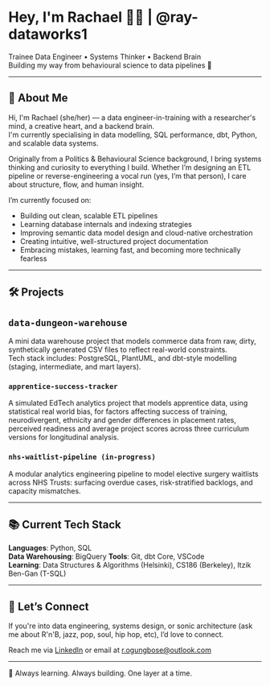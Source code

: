 # Hey, I'm Rachael 👋🏾 | @ray-dataworks1

Trainee Data Engineer • Systems Thinker • Backend Brain  
Building my way from behavioural science to data pipelines 🚀

---

## 🧠 About Me

Hi, I'm Rachael (she/her) — a data engineer-in-training with a researcher's mind, a creative heart, and a backend brain.  
I'm currently specialising in data modelling, SQL performance, dbt, Python, and scalable data systems.

Originally from a Politics & Behavioural Science background, I bring systems thinking and curiosity to everything I build. Whether I’m designing an ETL pipeline or reverse-engineering a vocal run (yes, I’m that person), I care about structure, flow, and human insight.

I’m currently focused on:

- Building out clean, scalable ETL pipelines  
- Learning database internals and indexing strategies  
- Improving semantic data model design and cloud-native orchestration  
- Creating intuitive, well-structured project documentation  
- Embracing mistakes, learning fast, and becoming more technically fearless

---

## 🛠️ Projects

## `data-dungeon-warehouse`
A mini data warehouse project that models commerce data from raw, dirty, synthetically generated CSV files to reflect real-world constraints.  
Tech stack includes: PostgreSQL, PlantUML, and dbt-style modelling (staging, intermediate, and mart layers).

### `apprentice-success-tracker` 
A simulated EdTech analytics project that models apprentice data, using statistical real world bias, for factors affecting success of training, neurodivergent, ethnicity and gender differences in placement rates, perceived readiness and average project scores across three curriculum versions for longitudinal analysis.

### `nhs-waitlist-pipeline (in-progress)`
 A modular analytics engineering pipeline to model elective surgery waitlists across NHS Trusts: surfacing overdue cases, risk-stratified backlogs, and capacity mismatches.

---

## 📚 Current Tech Stack

**Languages**: Python, SQL  
**Data Warehousing**: BigQuery 
**Tools**: Git, dbt Core, VSCode  
**Learning**: Data Structures & Algorithms (Helsinki), CS186 (Berkeley), Itzik Ben-Gan (T-SQL)

---

## 🤝 Let’s Connect

If you're into data engineering, systems design, or sonic architecture (ask me about R'n'B, jazz, pop, soul, hip hop, etc), I’d love to connect.

Reach me via [LinkedIn](https://www.linkedin.com/in/rachaelogungbose/) or email at r.ogungbose@outlook.com

---
🧩 Always learning. Always building. One layer at a time.
